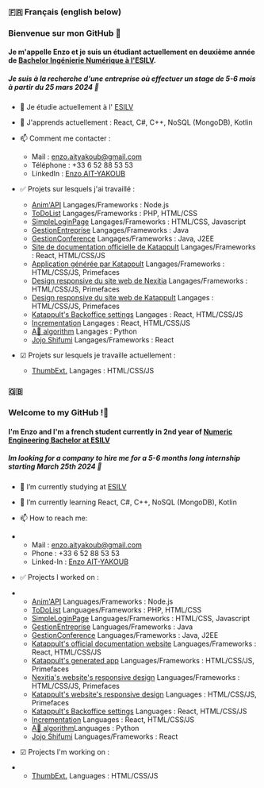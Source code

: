 ### 🇫🇷 Français (english below)

### Bienvenue sur mon GitHub 👋

#### Je m'appelle Enzo et je suis un étudiant actuellement en deuxième année de [Bachelor Ingénierie Numérique à l'ESILV](https://www.esilv.fr/formations/bachelor-ingenierie-numerique/).

##### Je suis à la recherche d'une entreprise où effectuer un stage de 5-6 mois à partir du 25 mars 2024 💼

- 🔭 Je étudie actuellement à l' [ESILV](http://www.esilv.fr) 
- 🌱 J'apprends actuellement : React, C#, C++, NoSQL (MongoDB), Kotlin
- 📫 Comment me contacter :
  - Mail : enzo.aityakoub@gmail.com
  - Téléphone : +33 6 52 88 53 53
  - LinkedIn : [Enzo AIT-YAKOUB](https://fr.linkedin.com/in/enzo-ait-yakoub-a19254231)
- ✅ Projets sur lesquels j'ai travaillé :
  - [Anim'API](https://github.com/Enzoait/ProjetNodeJS) Langages/Frameworks : Node.js
  - [ToDoList](https://github.com/Enzoait/ToDoList) Langages/Frameworks : PHP, HTML/CSS
  - [SimpleLoginPage](https://github.com/Enzoait/simpleloginpage) Langages/Frameworks : HTML/CSS, Javascript
  - [GestionEntreprise](https://github.com/Enzoait/ToDoList) Langages/Frameworks : Java
  - [GestionConference](https://github.com/Enzoait/ToDoList) Langages/Frameworks : Java, J2EE
  - [Site de documentation officielle de Katappult](http://docs.katappult.technology/docs/Accueil) Langages/Frameworks : React, HTML/CSS/JS
  - [Application générée par Katappult](https://github.com/katappult/default-template) Langages/Frameworks : HTML/CSS/JS, Primefaces
  - [Design responsive du site web de Nexitia](http://www.nexitia.com/) Langages/Frameworks : HTML/CSS/JS, Primefaces
  - [Design responsive du site web de Katappult](http://www.katappult.cloud) Langages : HTML/CSS/JS, Primefaces
  - [Katappult's Backoffice settings](https://github.com/katappult/figma-enzo) Langages : React, HTML/CSS/JS
  - [Incrementation](https://github.com/Enzoait/Incrementation) Langages : React, HTML/CSS/JS
  - [A🌟 algorithm](https://github.com/Enzoait/a-star-algorithm) Langages : Python
  - [Jojo Shifumi](https://www.github.com/Enzoait/jojoshifumi) Langages/Frameworks : React

- ☑ Projets sur lesquels je travaille actuellement :
  - [ThumbExt.](https://www.github.com/Enzoait/ThumbExt) Langages : HTML/CSS/JS
  

### 🇬🇧 

### Welcome to my GitHub !👋

#### I'm Enzo and I'm a french student currently in 2nd year of [Numeric Engineering Bachelor at ESILV](https://www.esilv.fr/formations/bachelor-ingenierie-numerique/)

##### Im looking for a company to hire me for a 5-6 months long internship starting March 25th 2024 💼

- 🔭 I’m currently studying at [ESILV](http://www.esilv.fr)
- 🌱 I’m currently learning React, C#, C++, NoSQL (MongoDB), Kotlin
- 📫 How to reach me: 
- - Mail : enzo.aityakoub@gmail.com
  - Phone : +33 6 52 88 53 53
  - Linked-In : [Enzo AIT-YAKOUB](https://fr.linkedin.com/in/enzo-ait-yakoub-a19254231)
- ✅ Projects I worked on :
- - [Anim'API](https://github.com/Enzoait/ProjetNodeJS) Languages/Frameworks : Node.js
  - [ToDoList](https://github.com/Enzoait/ToDoList) Languages/Frameworks : PHP, HTML/CSS
  - [SimpleLoginPage](https://github.com/Enzoait/simpleloginpage) Languages/Frameworks : HTML/CSS, Javascript
  - [GestionEntreprise](https://github.com/Enzoait/ToDoList) Languages/Frameworks : Java
  - [GestionConference](https://github.com/Enzoait/ToDoList) Languages/Frameworks : Java, J2EE
  - [Katappult's official documentation website](http://docs.katappult.technology/docs/Accueil) Languages/Frameworks : React, HTML/CSS/JS
  - [Katappult's generated app](https://github.com/katappult/default-template) Languages/Frameworks : HTML/CSS/JS, Primefaces
  - [Nexitia's website's responsive design](http://www.nexitia.com/) Languages/Frameworks : HTML/CSS/JS, Primefaces
  - [Katappult's website's responsive design](http://www.katappult.cloud) Languages : HTML/CSS/JS, Primefaces
  - [Katappult's Backoffice settings](https://github.com/katappult/figma-enzo) Languages : React, HTML/CSS/JS
  - [Incrementation](https://github.com/Enzoait/Incrementation) Languages : React, HTML/CSS/JS
  - [A🌟 algorithm](https://github.com/Enzoait/a-star-algorithm)Languages : Python
  - [Jojo Shifumi](https://www.github.com/Enzoait/jojoshifumi) Languages/Frameworks : React

- ☑ Projects I'm working on :
- - [ThumbExt.](https://www.github.com/Enzoait/ThumbExt) Languages : HTML/CSS/JS
  


